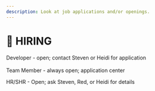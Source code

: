 ```yaml
---
description: Look at job applications and/or openings.
---
```


# 💼 HIRING

Developer - open; contact Steven or Heidi for application\
\
Team Member - always open; application center

HR/SHR - Open; ask Steven, Red, or Heidi for details
